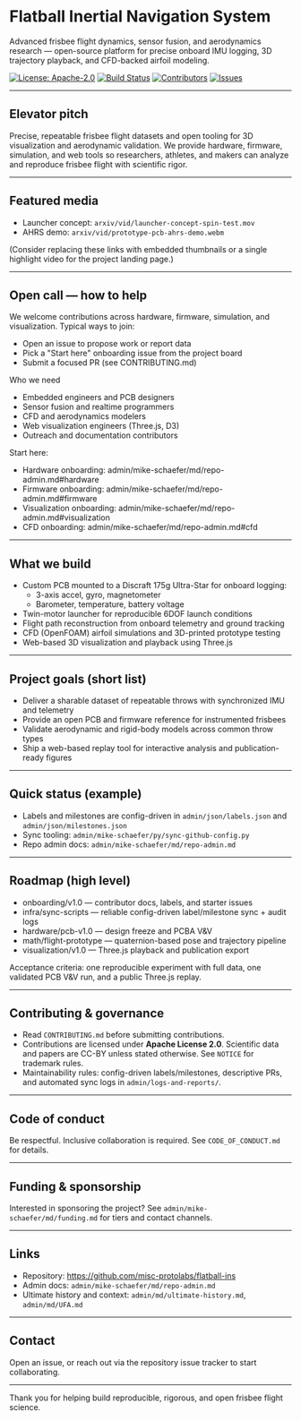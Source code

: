 # Flatball Inertial Navigation System
Advanced frisbee flight dynamics, sensor fusion, and aerodynamics research — open-source platform for precise onboard IMU logging, 3D trajectory playback, and CFD-backed airfoil modeling.

[![License: Apache-2.0](https://img.shields.io/badge/License-Apache%202.0-blue.svg)](LICENSE)
[![Build Status](https://img.shields.io/badge/build-none-lightgrey)]()
[![Contributors](https://img.shields.io/github/contributors/misc-protolabs/flatball-ins)](https://github.com/misc-protolabs/flatball-ins/graphs/contributors)
[![Issues](https://img.shields.io/github/issues/misc-protolabs/flatball-ins)](https://github.com/misc-protolabs/flatball-ins/issues)

---

## Elevator pitch
Precise, repeatable frisbee flight datasets and open tooling for 3D visualization and aerodynamic validation. We provide hardware, firmware, simulation, and web tools so researchers, athletes, and makers can analyze and reproduce frisbee flight with scientific rigor.

---

## Featured media
- Launcher concept: `arxiv/vid/launcher-concept-spin-test.mov`  
- AHRS demo: `arxiv/vid/prototype-pcb-ahrs-demo.webm`

(Consider replacing these links with embedded thumbnails or a single highlight video for the project landing page.)

---

## Open call — how to help
We welcome contributions across hardware, firmware, simulation, and visualization. Typical ways to join:
- Open an issue to propose work or report data
- Pick a "Start here" onboarding issue from the project board
- Submit a focused PR (see CONTRIBUTING.md)

Who we need
- Embedded engineers and PCB designers
- Sensor fusion and realtime programmers
- CFD and aerodynamics modelers
- Web visualization engineers (Three.js, D3)
- Outreach and documentation contributors

Start here:
- Hardware onboarding: admin/mike-schaefer/md/repo-admin.md#hardware
- Firmware onboarding: admin/mike-schaefer/md/repo-admin.md#firmware
- Visualization onboarding: admin/mike-schaefer/md/repo-admin.md#visualization
- CFD onboarding: admin/mike-schaefer/md/repo-admin.md#cfd

---

## What we build
- Custom PCB mounted to a Discraft 175g Ultra-Star for onboard logging:
  - 3-axis accel, gyro, magnetometer
  - Barometer, temperature, battery voltage
- Twin-motor launcher for reproducible 6DOF launch conditions
- Flight path reconstruction from onboard telemetry and ground tracking
- CFD (OpenFOAM) airfoil simulations and 3D-printed prototype testing
- Web-based 3D visualization and playback using Three.js

---

## Project goals (short list)
- Deliver a sharable dataset of repeatable throws with synchronized IMU and telemetry
- Provide an open PCB and firmware reference for instrumented frisbees
- Validate aerodynamic and rigid-body models across common throw types
- Ship a web-based replay tool for interactive analysis and publication-ready figures

---

## Quick status (example)
- Labels and milestones are config-driven in `admin/json/labels.json` and `admin/json/milestones.json`
- Sync tooling: `admin/mike-schaefer/py/sync-github-config.py`
- Repo admin docs: `admin/mike-schaefer/md/repo-admin.md`

---

## Roadmap (high level)
- onboarding/v1.0 — contributor docs, labels, and starter issues
- infra/sync-scripts — reliable config-driven label/milestone sync + audit logs
- hardware/pcb-v1.0 — design freeze and PCBA V&V
- math/flight-prototype — quaternion-based pose and trajectory pipeline
- visualization/v1.0 — Three.js playback and publication export

Acceptance criteria: one reproducible experiment with full data, one validated PCB V&V run, and a public Three.js replay.

---

## Contributing & governance
- Read `CONTRIBUTING.md` before submitting contributions.
- Contributions are licensed under **Apache License 2.0**. Scientific data and papers are CC-BY unless stated otherwise. See `NOTICE` for trademark rules.
- Maintainability rules: config-driven labels/milestones, descriptive PRs, and automated sync logs in `admin/logs-and-reports/`.

---

## Code of conduct
Be respectful. Inclusive collaboration is required. See `CODE_OF_CONDUCT.md` for details.

---

## Funding & sponsorship
Interested in sponsoring the project? See `admin/mike-schaefer/md/funding.md` for tiers and contact channels.

---

## Links
- Repository: https://github.com/misc-protolabs/flatball-ins  
- Admin docs: `admin/mike-schaefer/md/repo-admin.md`  
- Ultimate history and context: `admin/md/ultimate-history.md`, `admin/md/UFA.md`

---

## Contact
Open an issue, or reach out via the repository issue tracker to start collaborating.

---

Thank you for helping build reproducible, rigorous, and open frisbee flight science.
